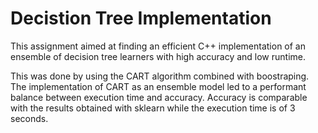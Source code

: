 # Decistion Tree Implementation

This assignment aimed at finding an efficient C++ implementation of an ensemble of decision tree learners
with high accuracy and low runtime.

This was done by using the CART algorithm combined with boostraping. 
The implementation of CART as an ensemble model led to a performant balance between execution time and accuracy. Accuracy is comparable with the results obtained with sklearn while the execution time is of 3 seconds.
